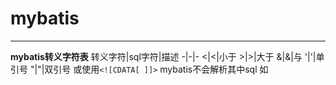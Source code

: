 # mybatis
***
**mybatis转义字符表**
转义字符|sql字符|描述
-|-|-
&lt;|<|小于
&gt;|>|大于
&amp;|&|与
&apos;|'|单引号
&quot;|"|双引号
或使用`<![CDATA[ ]]>` mybatis不会解析其中sql
如<![CDATA[ start_time <= TO_DAYS(NOW())]]>